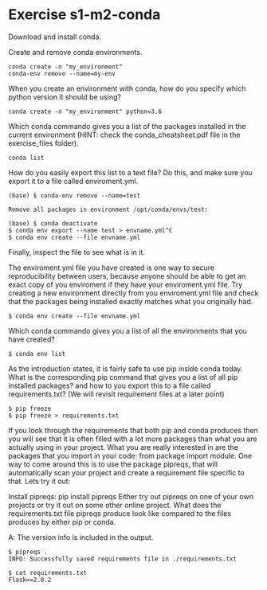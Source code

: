 # Exercise s1-m2-conda

Download and install conda. 

Create and remove conda environments.
```
conda create -n "my_environment"
conda-env remove --name=my-env
```

When you create an environment with conda, how do you specify which python version it should be using?
```
conda create -n "my_environment" python=3.6
```

Which conda commando gives you a list of the packages installed in the current environment (HINT: check the conda_cheatsheet.pdf file in the exercise_files folder).
```
conda list
```

How do you easily export this list to a text file? Do this, and make sure you export it to a file called enviroment.yml.
```
(base) $ conda-env remove --name=test

Remove all packages in environment /opt/conda/envs/test:

(base) $ conda deactivate
$ conda env export --name test > envname.yml^C
$ conda env create --file envname.yml
```

Finally, inspect the file to see what is in it.

The enviroment.yml file you have created is one way to secure reproducibility between users, because anyone should be able to get an exact copy of you enviroment if they have your enviroment.yml file. Try creating a new environment directly from you enviroment.yml file and check that the packages being installed exactly matches what you originally had.
```
$ conda env create --file envname.yml
```

Which conda commando gives you a list of all the environments that you have created?
```
$ conda env list
```

As the introduction states, it is fairly safe to use pip inside conda today. What is the corresponding pip command that gives you a list of all pip installed packages? and how to you export this to a file called requirements.txt? (We will revisit requirement files at a later point)
```
$ pip freeze
$ pip freeze > requirements.txt
```

If you look through the requirements that both pip and conda produces then you will see that it is often filled with a lot more packages than what you are actually using in your project. What you are really interested in are the packages that you import in your code: from package import module. One way to come around this is to use the package pipreqs, that will automatically scan your project and create a requirement file specific to that. Lets try it out:

Install pipreqs:
pip install pipreqs
Either try out pipreqs on one of your own projects or try it out on some other online project. What does the requirements.txt file pipreqs produce look like compared to the files produces by either pip or conda.

A: The version info is included in the output.

```
$ pipreqs .                               
INFO: Successfully saved requirements file in ./requirements.txt

$ cat requirements.txt                        
Flask==2.0.2
```


